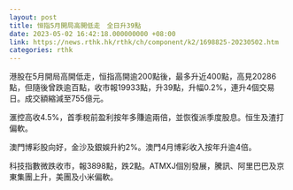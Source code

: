 ```yaml
---
layout: post
title: 恒指5月開局高開低走　全日升39點
date: 2023-05-02 16:42:18.000000000 +08:00
link: https://news.rthk.hk/rthk/ch/component/k2/1698825-20230502.htm
categories: rthk
---
```


港股在5月開局高開低走，恒指高開逾200點後，最多升近400點，高見20286點，但隨後曾跌逾百點，收市報19933點，升39點，升幅0.2%，連升4個交易日。成交額縮減至755億元。

滙控高收4.5%，首季稅前盈利按年多賺逾兩倍，並恢復派季度股息。恒生及渣打偏軟。

澳門博彩股向好，金沙及銀娛升約2%。澳門4月博彩收入按年升逾4倍。

科技指數微跌收市，報3898點，跌2點。ATMXJ個別發展，騰訊、阿里巴巴及京東集團上升，美團及小米偏軟。
